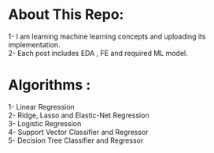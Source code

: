 # About This Repo:
1- I am learning machine learning concepts and uploading its implementation. \
2- Each post includes EDA , FE and required ML model.

# Algorithms :
1- Linear Regression \
2- Ridge, Lasso and Elastic-Net Regression \
3- Logistic Regression \
4- Support Vector Classifier and Regressor \
5- Decision Tree Classifier and Regressor
